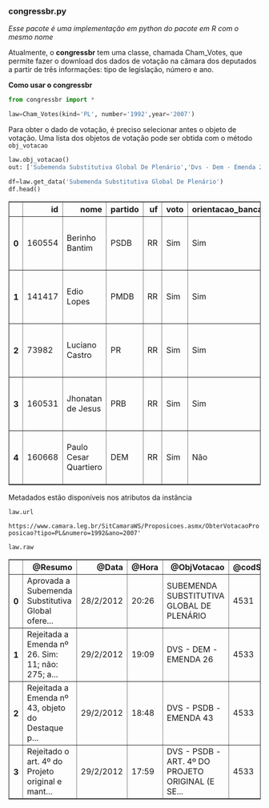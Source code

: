 ### congressbr.py
*Esse pacote é uma implementação em python do pacote em R com o mesmo nome*

Atualmente, o **congressbr** tem uma classe, chamada Cham_Votes, que permite fazer o download dos dados de votação na câmara dos deputados a partir de três informações: tipo de legislação, número e ano.

**Como usar o congressbr**


```python
from congressbr import *

law=Cham_Votes(kind='PL', number='1992',year='2007')
```

Para obter o dado de votação, é preciso selecionar antes o objeto de votação. Uma lista dos objetos de votação pode ser obtida com o método `obj_votacao`


```python
law.obj_votacao()
out: ['Subemenda Substitutiva Global De Plenário','Dvs - Dem - Emenda 26','Dvs - Psdb - Emenda 43','Dvs - Psdb - Art. 4º Do Projeto Original (E Seus Correspondentes.)...']
```

```python
df=law.get_data('Subemenda Substitutiva Global De Plenário')
df.head()
```
<div>
<table border="1" class="dataframe">
  <thead>
    <tr style="text-align: right;">
      <th></th>
      <th>id</th>
      <th>nome</th>
      <th>partido</th>
      <th>uf</th>
      <th>voto</th>
      <th>orientacao_bancada</th>
      <th>resumo</th>
      <th>data</th>
      <th>hora</th>
      <th>objvotacao</th>
      <th>codsessao</th>
    </tr>
  </thead>
  <tbody>
    <tr>
      <th>0</th>
      <td>160554</td>
      <td>Berinho Bantim</td>
      <td>PSDB</td>
      <td>RR</td>
      <td>Sim</td>
      <td>Sim</td>
      <td>Aprovada a Subemenda Substitutiva Global ofere...</td>
      <td>28/2/2012</td>
      <td>20:26</td>
      <td>SUBEMENDA SUBSTITUTIVA GLOBAL DE PLENÁRIO</td>
      <td>4531</td>
    </tr>
    <tr>
      <th>1</th>
      <td>141417</td>
      <td>Edio Lopes</td>
      <td>PMDB</td>
      <td>RR</td>
      <td>Sim</td>
      <td>Sim</td>
      <td>Aprovada a Subemenda Substitutiva Global ofere...</td>
      <td>28/2/2012</td>
      <td>20:26</td>
      <td>SUBEMENDA SUBSTITUTIVA GLOBAL DE PLENÁRIO</td>
      <td>4531</td>
    </tr>
    <tr>
      <th>2</th>
      <td>73982</td>
      <td>Luciano Castro</td>
      <td>PR</td>
      <td>RR</td>
      <td>Sim</td>
      <td>Sim</td>
      <td>Aprovada a Subemenda Substitutiva Global ofere...</td>
      <td>28/2/2012</td>
      <td>20:26</td>
      <td>SUBEMENDA SUBSTITUTIVA GLOBAL DE PLENÁRIO</td>
      <td>4531</td>
    </tr>
    <tr>
      <th>3</th>
      <td>160531</td>
      <td>Jhonatan de Jesus</td>
      <td>PRB</td>
      <td>RR</td>
      <td>Sim</td>
      <td>Sim</td>
      <td>Aprovada a Subemenda Substitutiva Global ofere...</td>
      <td>28/2/2012</td>
      <td>20:26</td>
      <td>SUBEMENDA SUBSTITUTIVA GLOBAL DE PLENÁRIO</td>
      <td>4531</td>
    </tr>
    <tr>
      <th>4</th>
      <td>160668</td>
      <td>Paulo Cesar Quartiero</td>
      <td>DEM</td>
      <td>RR</td>
      <td>Sim</td>
      <td>Não</td>
      <td>Aprovada a Subemenda Substitutiva Global ofere...</td>
      <td>28/2/2012</td>
      <td>20:26</td>
      <td>SUBEMENDA SUBSTITUTIVA GLOBAL DE PLENÁRIO</td>
      <td>4531</td>
    </tr>
  </tbody>
</table>
</div>



Metadados estão disponíveis nos atributos da instância


```python
law.url
```
`https://www.camara.leg.br/SitCamaraWS/Proposicoes.asmx/ObterVotacaoProposicao?tipo=PL&numero=1992&ano=2007'`


```python
law.raw
```

<div>
<table border="1" class="dataframe">
  <thead>
    <tr style="text-align: right;">
      <th></th>
      <th>@Resumo</th>
      <th>@Data</th>
      <th>@Hora</th>
      <th>@ObjVotacao</th>
      <th>@codSessao</th>
      <th>orientacaoBancada</th>
      <th>votos</th>
    </tr>
  </thead>
  <tbody>
    <tr>
      <th>0</th>
      <td>Aprovada a Subemenda Substitutiva Global ofere...</td>
      <td>28/2/2012</td>
      <td>20:26</td>
      <td>SUBEMENDA SUBSTITUTIVA GLOBAL DE PLENÁRIO</td>
      <td>4531</td>
      <td>{'bancada': [{'@Sigla': 'PT', '@orientacao': '...</td>
      <td>{'Deputado': [{'@Nome': 'Berinho Bantim', '@id...</td>
    </tr>
    <tr>
      <th>1</th>
      <td>Rejeitada a Emenda nº 26. Sim: 11; não: 275; a...</td>
      <td>29/2/2012</td>
      <td>19:09</td>
      <td>DVS - DEM - EMENDA 26</td>
      <td>4533</td>
      <td>{'bancada': [{'@Sigla': 'PT', '@orientacao': '...</td>
      <td>{'Deputado': [{'@Nome': 'Berinho Bantim', '@id...</td>
    </tr>
    <tr>
      <th>2</th>
      <td>Rejeitada a Emenda nº 43, objeto do Destaque p...</td>
      <td>29/2/2012</td>
      <td>18:48</td>
      <td>DVS - PSDB - EMENDA 43</td>
      <td>4533</td>
      <td>{'bancada': [{'@Sigla': 'PT', '@orientacao': '...</td>
      <td>{'Deputado': [{'@Nome': 'Berinho Bantim', '@id...</td>
    </tr>
    <tr>
      <th>3</th>
      <td>Rejeitado o art. 4º do Projeto original e mant...</td>
      <td>29/2/2012</td>
      <td>17:59</td>
      <td>DVS - PSDB - ART. 4º DO PROJETO ORIGINAL (E SE...</td>
      <td>4533</td>
      <td>{'bancada': [{'@Sigla': 'PT', '@orientacao': '...</td>
      <td>{'Deputado': [{'@Nome': 'Berinho Bantim', '@id...</td>
    </tr>
  </tbody>
</table>
</div>


